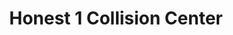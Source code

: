 ---
title: "Honest 1 Collision Center"
url: /roswell/honest-1-collision-center/
shop: Autowerkstatt
---